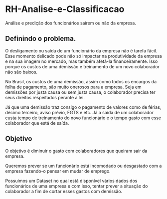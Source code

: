 # RH-Analise-e-Classificacao
Análise e predição dos funcionários saírem ou não da empresa.

## Definindo o problema.

O desligamento ou saída de um funcionário da empresa não é tarefa fácil. Esse momento delicado pode não só impactar na produtividade da empresa e na sua imagem no mercado, mas também afetá-la financeiramente. Isso porque os custos de uma demissão e treinamento de um novo colaborador não são baixos. 

No Brasil, os custos de uma demissão, assim como todos os encargos da folha de pagamento, são muito onerosos para a empresa. Seja em demissões por justa causa ou sem justa causa, o colaborador precisa ter seus direitos respeitados perante a lei.

Já que uma demissão traz consigo o pagamento de valores como de férias, décimo terceiro, aviso prévio, FGTS e etc. Já a saída de um colaborador custa tempo de treinamento do novo funcionário e o tempo gasto com esse colaborador que está de saída.

## Objetivo

O objetivo é diminuir o gasto com colaboradores que queiram sair da empresa.

Queremos prever se um funcionário está incomodado ou desgastado com a empresa fazendo-o pensar em mudar de emprego.

Possuimos um Dataset no qual está disponível vários dados dos funcionários de uma empresa e com isso, tentar prever a situação do colaborador a fim de cortar esses gastos com demissão.
